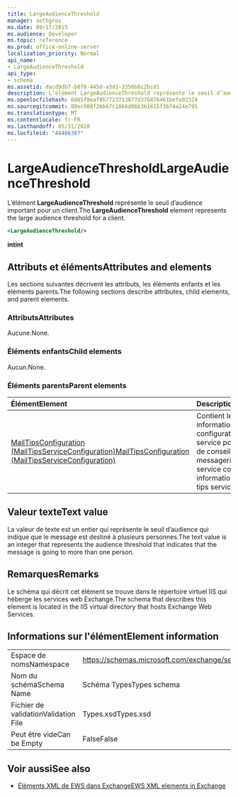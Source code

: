 ```yaml
---
title: LargeAudienceThreshold
manager: sethgros
ms.date: 09/17/2015
ms.audience: Developer
ms.topic: reference
ms.prod: office-online-server
localization_priority: Normal
api_name:
- LargeAudienceThreshold
api_type:
- schema
ms.assetid: dacd9db7-b8f0-445d-a3d1-3356b8c2bcd1
description: L’élément LargeAudienceThreshold représente le seuil d’audience important pour un client.
ms.openlocfilehash: 6d85f9eaf8b7723713877d376876461befa92324
ms.sourcegitcommit: 88ec988f2bb67c1866d06b361615f3674a24e795
ms.translationtype: MT
ms.contentlocale: fr-FR
ms.lasthandoff: 05/31/2020
ms.locfileid: "44466387"
---
```

# <a name="largeaudiencethreshold"></a><span data-ttu-id="57c97-103">LargeAudienceThreshold</span><span class="sxs-lookup"><span data-stu-id="57c97-103">LargeAudienceThreshold</span></span>

<span data-ttu-id="57c97-104">L’élément **LargeAudienceThreshold** représente le seuil d’audience important pour un client.</span><span class="sxs-lookup"><span data-stu-id="57c97-104">The **LargeAudienceThreshold** element represents the large audience threshold for a client.</span></span> 
  
```XML
<LargeAudienceThreshold/>
```

 <span data-ttu-id="57c97-105">**int**</span><span class="sxs-lookup"><span data-stu-id="57c97-105">**int**</span></span>
## <a name="attributes-and-elements"></a><span data-ttu-id="57c97-106">Attributs et éléments</span><span class="sxs-lookup"><span data-stu-id="57c97-106">Attributes and elements</span></span>

<span data-ttu-id="57c97-107">Les sections suivantes décrivent les attributs, les éléments enfants et les éléments parents.</span><span class="sxs-lookup"><span data-stu-id="57c97-107">The following sections describe attributes, child elements, and parent elements.</span></span>
  
### <a name="attributes"></a><span data-ttu-id="57c97-108">Attributs</span><span class="sxs-lookup"><span data-stu-id="57c97-108">Attributes</span></span>

<span data-ttu-id="57c97-109">Aucune.</span><span class="sxs-lookup"><span data-stu-id="57c97-109">None.</span></span>
  
### <a name="child-elements"></a><span data-ttu-id="57c97-110">Éléments enfants</span><span class="sxs-lookup"><span data-stu-id="57c97-110">Child elements</span></span>

<span data-ttu-id="57c97-111">Aucun.</span><span class="sxs-lookup"><span data-stu-id="57c97-111">None.</span></span>
  
### <a name="parent-elements"></a><span data-ttu-id="57c97-112">Éléments parents</span><span class="sxs-lookup"><span data-stu-id="57c97-112">Parent elements</span></span>

|<span data-ttu-id="57c97-113">**Élément**</span><span class="sxs-lookup"><span data-stu-id="57c97-113">**Element**</span></span>|<span data-ttu-id="57c97-114">**Description**</span><span class="sxs-lookup"><span data-stu-id="57c97-114">**Description**</span></span>|
|:-----|:-----|
|[<span data-ttu-id="57c97-115">MailTipsConfiguration (MailTipsServiceConfiguration)</span><span class="sxs-lookup"><span data-stu-id="57c97-115">MailTipsConfiguration (MailTipsServiceConfiguration)</span></span>](mailtipsconfiguration-mailtipsserviceconfiguration.md) <br/> |<span data-ttu-id="57c97-116">Contient les informations de configuration de service pour le service de conseils de messagerie.</span><span class="sxs-lookup"><span data-stu-id="57c97-116">Contains service configuration information for the mail tips service.</span></span>  <br/> |
   
## <a name="text-value"></a><span data-ttu-id="57c97-117">Valeur texte</span><span class="sxs-lookup"><span data-stu-id="57c97-117">Text value</span></span>

<span data-ttu-id="57c97-118">La valeur de texte est un entier qui représente le seuil d’audience qui indique que le message est destiné à plusieurs personnes.</span><span class="sxs-lookup"><span data-stu-id="57c97-118">The text value is an integer that represents the audience threshold that indicates that the message is going to more than one person.</span></span>
  
## <a name="remarks"></a><span data-ttu-id="57c97-119">Remarques</span><span class="sxs-lookup"><span data-stu-id="57c97-119">Remarks</span></span>

<span data-ttu-id="57c97-120">Le schéma qui décrit cet élément se trouve dans le répertoire virtuel IIS qui héberge les services web Exchange.</span><span class="sxs-lookup"><span data-stu-id="57c97-120">The schema that describes this element is located in the IIS virtual directory that hosts Exchange Web Services.</span></span>
  
## <a name="element-information"></a><span data-ttu-id="57c97-121">Informations sur l'élément</span><span class="sxs-lookup"><span data-stu-id="57c97-121">Element information</span></span>

|||
|:-----|:-----|
|<span data-ttu-id="57c97-122">Espace de noms</span><span class="sxs-lookup"><span data-stu-id="57c97-122">Namespace</span></span>  <br/> |https://schemas.microsoft.com/exchange/services/2006/types  <br/> |
|<span data-ttu-id="57c97-123">Nom du schéma</span><span class="sxs-lookup"><span data-stu-id="57c97-123">Schema Name</span></span>  <br/> |<span data-ttu-id="57c97-124">Schéma Types</span><span class="sxs-lookup"><span data-stu-id="57c97-124">Types schema</span></span>  <br/> |
|<span data-ttu-id="57c97-125">Fichier de validation</span><span class="sxs-lookup"><span data-stu-id="57c97-125">Validation File</span></span>  <br/> |<span data-ttu-id="57c97-126">Types.xsd</span><span class="sxs-lookup"><span data-stu-id="57c97-126">Types.xsd</span></span>  <br/> |
|<span data-ttu-id="57c97-127">Peut être vide</span><span class="sxs-lookup"><span data-stu-id="57c97-127">Can be Empty</span></span>  <br/> |<span data-ttu-id="57c97-128">False</span><span class="sxs-lookup"><span data-stu-id="57c97-128">False</span></span>  <br/> |
   
## <a name="see-also"></a><span data-ttu-id="57c97-129">Voir aussi</span><span class="sxs-lookup"><span data-stu-id="57c97-129">See also</span></span>



- [<span data-ttu-id="57c97-130">Éléments XML de EWS dans Exchange</span><span class="sxs-lookup"><span data-stu-id="57c97-130">EWS XML elements in Exchange</span></span>](ews-xml-elements-in-exchange.md)

